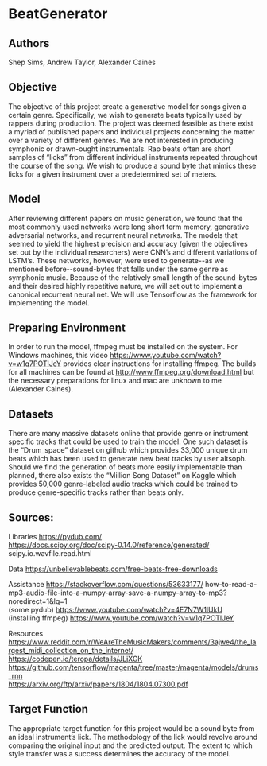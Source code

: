 # BeatGenerator
## Authors
Shep Sims, Andrew Taylor, Alexander Caines 

## Objective
The objective of this project create a generative model for songs given a certain genre. Specifically, we wish to generate beats typically used by rappers during production. The project was deemed feasible as there exist a myriad of published papers and individual projects concerning the matter over a variety of different genres. We are not interested in producing symphonic or drawn-ought instrumentals. Rap beats often are short samples of “licks” from different individual instruments repeated throughout the course of the song. We wish to produce a sound byte that mimics these licks for a given instrument over a predetermined set of meters.

## Model
After reviewing different papers on music generation, we found that the most commonly used networks were long short term memory, generative adversarial networks, and recurrent neural networks. The models that seemed to yield the highest precision and accuracy (given the objectives set out by the individual researchers) were CNN’s and different variations of LSTM’s. These networks, however, were used to generate--as we mentioned before--sound-bytes that falls under the same genre as symphonic music. Because of the relatively small length of the sound-bytes and their desired highly repetitive nature, we will set out to implement a canonical recurrent neural net. We will use Tensorflow as the framework for implementing the model.

## Preparing Environment
In order to run the model, ffmpeg must be installed on the system. For Windows machines, this video https://www.youtube.com/watch?v=w1q7POTlJeY provides clear instructions for installing ffmpeg. The builds for all machines can be found  at http://www.ffmpeg.org/download.html but the necessary preparations for linux and mac are unknown to me (Alexander Caines).

## Datasets
There are many massive datasets online that provide genre or instrument specific tracks that could be used to train the model.  One such dataset is the “Drum_space” dataset on github which provides 33,000 unique drum beats which has been used to generate new beat tracks by user altsoph.  Should we find the generation of beats more easily implementable than planned, there also exists the “Million Song Dataset” on Kaggle which provides 50,000 genre-labeled audio tracks which could be trained to produce genre-specific tracks rather than beats only. 

## Sources:
Libraries
https://pydub.com/  
https://docs.scipy.org/doc/scipy-0.14.0/reference/generated/  scipy.io.wavfile.read.html    
  
Data
https://unbelievablebeats.com/free-beats-free-downloads  
  
Assistance
https://stackoverflow.com/questions/53633177/  how-to-read-a-mp3-audio-file-into-a-numpy-array-save-a-numpy-array-to-mp3?noredirect=1&lq=1  
(some pydub) https://www.youtube.com/watch?v=4E7N7W1lUkU  
(installing ffmpeg) https://www.youtube.com/watch?v=w1q7POTlJeY    
  
Resources
https://www.reddit.com/r/WeAreTheMusicMakers/comments/3ajwe4/the_largest_midi_collection_on_the_internet/  
https://codepen.io/teropa/details/JLjXGK  
https://github.com/tensorflow/magenta/tree/master/magenta/models/drums_rnn  
https://arxiv.org/ftp/arxiv/papers/1804/1804.07300.pdf  



## Target Function
The appropriate target function for this project would be a sound byte from an ideal instrument’s lick. The methodology of the lick would revolve around comparing the original input and the predicted output. The extent to which style transfer was a success determines the accuracy of the model.
